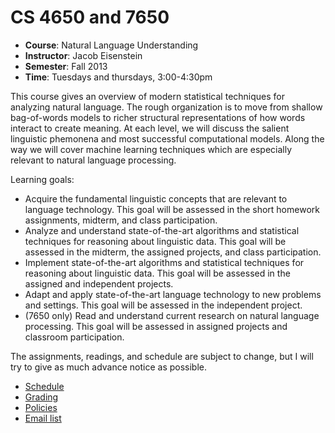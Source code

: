 CS 4650 and 7650
==========
- **Course**: Natural Language Understanding
- **Instructor**: Jacob Eisenstein
- **Semester**: Fall 2013
- **Time**: Tuesdays and thursdays, 3:00-4:30pm

This course gives an overview of modern statistical techniques for
analyzing natural language. The rough organization is to move from
shallow bag-of-words models to richer structural representations of
how words interact to create meaning. At each level, we will discuss
the salient linguistic phemonena and most successful computational
models. Along the way we will cover machine learning techniques which
are especially relevant to natural language processing.

Learning goals:
- Acquire the fundamental linguistic concepts that are relevant to language
  technology. This goal will be assessed in the short homework assignments,
  midterm, and class participation.
- Analyze and understand state-of-the-art algorithms and statistical
  techniques for reasoning about linguistic data. This goal will be
  assessed in the midterm, the assigned projects, and class
  participation.
- Implement state-of-the-art algorithms and statistical techniques for
  reasoning about linguistic data. This goal will be assessed in the
  assigned and independent projects.
- Adapt and apply state-of-the-art language technology to new problems
  and settings. This goal will be assessed in the independent project.
- (7650 only) Read and understand current research on natural language
  processing. This goal will be assessed in assigned projects and
  classroom participation.

The assignments, readings, and schedule are subject to change, but I will
try to give as much advance notice as possible.

- [Schedule](https://github.com/jacobeisenstein/gt-nlp-class/wiki/Schedule)
- [Grading](https://github.com/jacobeisenstein/gt-nlp-class/wiki/Grading)
- [Policies](https://github.com/jacobeisenstein/gt-nlp-class/wiki/Policies)
- [Email list](https://groups.google.com/forum/#!forum/gt-nlp-class-fa2013)
